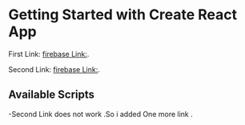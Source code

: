 # Getting Started with Create React App

First Link: [firebase Link:](https://fress-vally.web.app/).

Second  Link: [firebase Link:](https://gracious-shaw-6e401a.netlify.app).
## Available Scripts
-Second Link does not work .So i added One more link .